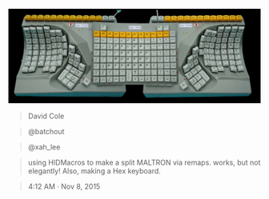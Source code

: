 ![image](.pix/monster_maltron.webp)

> David Cole

> @batchout

> @xah_lee

> using HIDMacros to make a split MALTRON via remaps. works, but not elegantly! Also, making a Hex keyboard.

> 4:12 AM · Nov 8, 2015
